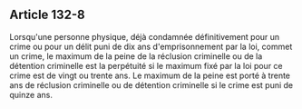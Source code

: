 Article 132-8
----
Lorsqu'une personne physique, déjà condamnée définitivement pour un crime ou
pour un délit puni de dix ans d'emprisonnement par la loi, commet un crime, le
maximum de la peine de la réclusion criminelle ou de la détention criminelle est
la perpétuité si le maximum fixé par la loi pour ce crime est de vingt ou trente
ans. Le maximum de la peine est porté à trente ans de réclusion criminelle ou de
détention criminelle si le crime est puni de quinze ans.
